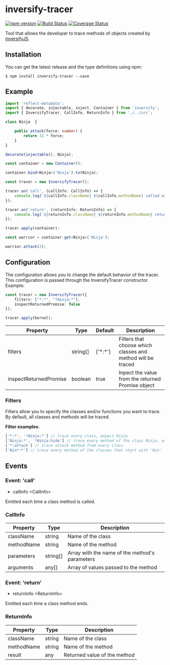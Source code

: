 # inversify-tracer

[![npm version](https://badge.fury.io/js/inversify-tracer.svg)](https://badge.fury.io/js/inversify-tracer)
[![Build Status](https://travis-ci.org/tiagomestre/inversify-tracer.svg?branch=upgrade-project)](https://travis-ci.org/tiagomestre/inversify-tracer)
[![Coverage Status](https://coveralls.io/repos/github/tiagomestre/inversify-tracer/badge.svg?branch=upgrade-project)](https://coveralls.io/github/tiagomestre/inversify-tracer?branch=upgrade-project)

Tool that allows the developer to trace methods of objects created by [InversifyJS](https://github.com/inversify/InversifyJS).

## Installation

You can get the latest release and the type definitions using npm:

```
$ npm install inversify-tracer --save
```

## Example
```ts
import 'reflect-metadata';
import { decorate, injectable, inject, Container } from 'inversify';
import { InversifyTracer, CallInfo, ReturnInfo } from './../src';

class Ninja  {

    public attack(force: number) {
        return 32 * force;
    }
}

decorate(injectable(), Ninja);

const container = new Container();

container.bind<Ninja>('Ninja').to(Ninja);

const tracer = new InversifyTracer();

tracer.on('call', (callInfo: CallInfo) => {
    console.log(`${callInfo.className} ${callInfo.methodName} called with ${JSON.stringify(callInfo.parameters)}`);
});

tracer.on('return', (returnInfo: ReturnInfo) => {
    console.log(`${returnInfo.className} ${returnInfo.methodName} returned ${returnInfo.result}`);
});

tracer.apply(container);

const warrior = container.get<Ninja>('Ninja');

warrior.attack(2);
```

## Configuration

The configuration allows you to change the default behavior of the tracer. This configuration is passed through the InversifyTracer constructor. Example:

```ts
const tracer = new InversifyTracer({
    filters: ["*:*", "!Ninja:*"],
    inspectReturnedPromise: false
});

tracer.apply(kernel);
```

| Property              | Type      | Default       | Description                                                   |
|---                    |---        |---            |---                                                            |
| filters               | string[]  | \['\*:\*'\]   | Filters that choose which classes and method will be traced   |
| inspectReturnedPromise| boolean   | true          | Inpect the value from the returned Promise object             |


### Filters

Filters allow you to specify the classes and/or functions you want to trace. By default, all classes and methods will be traced.

**Filter examples**:

```ts
['*:*', '!Ninja:*'] // trace every class, expect Ninja
['Ninja:*', '!Ninja:hide'] // trace every method of the class Ninja, expect the 'hide' method
['*:attack'] // trace attack method from every class
['Nin*:*'] // trace every method of the classes that start with 'Nin'
```

## Events
### Event: 'call'

+ callInfo \<CallInfo\>

Emitted each time a class method is called.

### CallInfo

| Property      | Type      | Description                                       |
|---            |---        |---                                                |
| className     | string    | Name of the class                                 |
| methodName    | string    | Name of the method                                |
| parameters    | string[]  | Array with the name of the method's parameters    |
| arguments     | any[]     | Array of values passed to the method              |

### Event: 'return'

+ returnInfo \<ReturnInfo\>

Emitted each time a class method ends.

### ReturnInfo

| Property      | Type      | Description                   |
|---            |---        |---                            |
| className     | string    | Name of the class             |
| methodName    | string    | Name of the method            |
| result        | any       | Returned value of the method  |
